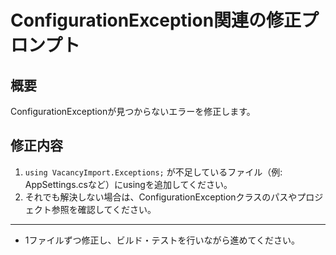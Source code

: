 # ConfigurationException関連の修正プロンプト

## 概要
ConfigurationExceptionが見つからないエラーを修正します。

## 修正内容
1. `using VacancyImport.Exceptions;` が不足しているファイル（例: AppSettings.csなど）にusingを追加してください。
2. それでも解決しない場合は、ConfigurationExceptionクラスのパスやプロジェクト参照を確認してください。

---

- 1ファイルずつ修正し、ビルド・テストを行いながら進めてください。 